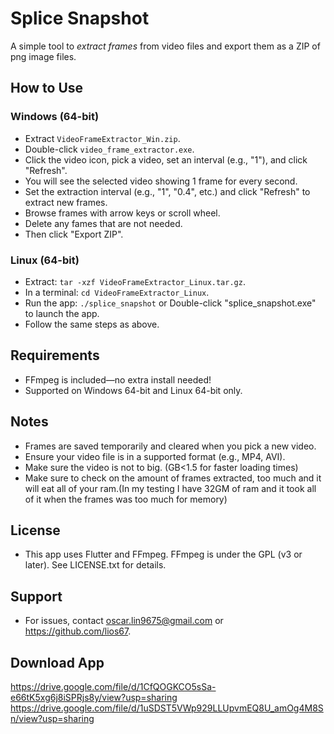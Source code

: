 # Splice Snapshot

A simple tool to *extract frames* from video files and export them as a ZIP of png image files.

## How to Use

### Windows (64-bit)
- Extract `VideoFrameExtractor_Win.zip`.
- Double-click `video_frame_extractor.exe`.
- Click the video icon, pick a video, set an interval (e.g., "1"), and click "Refresh".
- You will see the selected video showing 1 frame for every second.
- Set the extraction interval (e.g., "1", "0.4", etc.) and click "Refresh" to extract new frames.
- Browse frames with arrow keys or scroll wheel.
- Delete any fames that are not needed.
- Then click "Export ZIP".

### Linux (64-bit)
- Extract: `tar -xzf VideoFrameExtractor_Linux.tar.gz`.
- In a terminal: `cd VideoFrameExtractor_Linux`.
- Run the app: `./splice_snapshot` or Double-click "splice_snapshot.exe" to launch the app.
- Follow the same steps as above.

## Requirements
- FFmpeg is included—no extra install needed!
- Supported on Windows 64-bit and Linux 64-bit only.

## Notes
- Frames are saved temporarily and cleared when you pick a new video.
- Ensure your video file is in a supported format (e.g., MP4, AVI).
- Make sure the video is not to big. (GB<1.5 for faster loading times)
- Make sure to check on the amount of frames extracted, too much and it will eat all of your ram.(In my testing I have 32GM of ram and it took all of it when the frames was too much for memory)

## License
- This app uses Flutter and FFmpeg. FFmpeg is under the GPL (v3 or later). See LICENSE.txt for details.

## Support
- For issues, contact oscar.lin9675@gmail.com or https://github.com/lios67.

## Download App
https://drive.google.com/file/d/1CfQOGKCO5sSa-e66tK5xg6j8iSPRjs8y/view?usp=sharing
https://drive.google.com/file/d/1uSDST5VWp929LLUpvmEQ8U_amOg4M8Sn/view?usp=sharing
